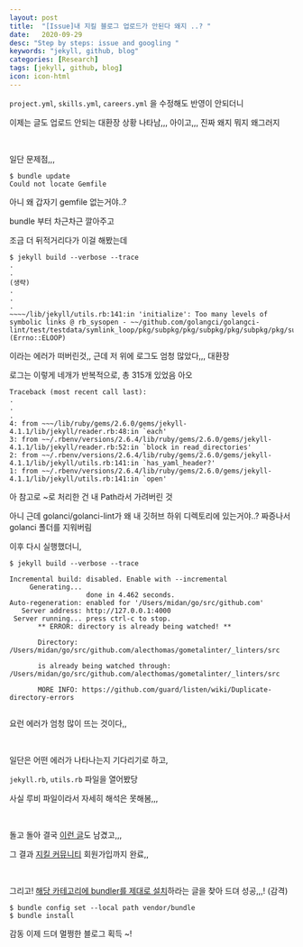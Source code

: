 ```yaml
---
layout: post
title:  "[Issue]내 지킬 블로그 업로드가 안된다 왜지 ..? "
date:   2020-09-29
desc: "Step by steps: issue and googling "
keywords: "jekyll, github, blog"
categories: [Research]
tags: [jekyll, github, blog]
icon: icon-html
---
```


`project.yml`, `skills.yml`, `careers.yml` 을 수정해도 반영이 안되더니

이제는 글도 업로드 안되는 대환장 상황 나타남,,, 아이고,,, 진짜 왜지 뭐지 왜그러지


<br>


일단 문제점,,,

```
$ bundle update                                                           
Could not locate Gemfile

```

아니 왜 갑자기 gemfile 없는거야..?

bundle 부터 차근차근 깔아주고

조금 더 뒤적거리다가 이걸 해봤는데



```
$ jekyll build --verbose --trace
.
.
(생략)
.
.
.
~~~~/lib/jekyll/utils.rb:141:in 'initialize': Too many levels of symbolic links @ rb_sysopen - ~~/github.com/golangci/golangci-lint/test/testdata/symlink_loop/pkg/subpkg/pkg/subpkg/pkg/subpkg/pkg/subpkg/pkg/subpkg/pkg/subpkg/pkg/subpkg/pkg/subpkg/pkg/subpkg/pkg/subpkg/pkg/subpkg/pkg/subpkg/pkg/subpkg/pkg/subpkg/pkg/subpkg/pkg/subpkg/pkg/subpkg/pkg/subpkg/pkg/subpkg/pkg/subpkg/pkg/subpkg/pkg/subpkg/pkg/subpkg/pkg/subpkg/pkg/subpkg/pkg/subpkg/pkg/subpkg/pkg/subpkg/pkg/subpkg/pkg/subpkg/pkg/subpkg/pkg/subpkg/pkg/subpkg (Errno::ELOOP)
```


이라는 에러가 떠버린것,, 근데 저 위에 로그도 엄청 많았다,,, 대환장

로그는 이렇게 네개가 반복적으로, 총 315개 있었음 아오


```
Traceback (most recent call last):
.
.
.
4: from ~~~/lib/ruby/gems/2.6.0/gems/jekyll-4.1.1/lib/jekyll/reader.rb:48:in `each'
3: from ~~/.rbenv/versions/2.6.4/lib/ruby/gems/2.6.0/gems/jekyll-4.1.1/lib/jekyll/reader.rb:52:in `block in read_directories'
2: from ~~/.rbenv/versions/2.6.4/lib/ruby/gems/2.6.0/gems/jekyll-4.1.1/lib/jekyll/utils.rb:141:in `has_yaml_header?'
1: from ~~/.rbenv/versions/2.6.4/lib/ruby/gems/2.6.0/gems/jekyll-4.1.1/lib/jekyll/utils.rb:141:in `open'
```


아 참고로 ~로 처리한 건 내 Path라서 가려버린 것


아니 근데 golanci/golanci-lint가 왜 내 깃허브 하위 디렉토리에 있는거야..?
짜증나서 golanci 폴더를 지워버림



이후 다시 실행했더니,


```
$ jekyll build --verbose --trace

Incremental build: disabled. Enable with --incremental
     Generating...
                   done in 4.462 seconds.
Auto-regeneration: enabled for '/Users/midan/go/src/github.com'
   Server address: http://127.0.0.1:4000
 Server running... press ctrl-c to stop.
       ** ERROR: directory is already being watched! **

       Directory: /Users/midan/go/src/github.com/alecthomas/gometalinter/_linters/src

       is already being watched through: /Users/midan/go/src/github.com/alecthomas/gometalinter/_linters/src

       MORE INFO: https://github.com/guard/listen/wiki/Duplicate-directory-errors


```

요런 에러가 엄청 많이 뜨는 것이다,,



<br>

일단은 어떤 에러가 나타나는지 기다리기로 하고,

`jekyll.rb`, `utils.rb` 파일을 열어봤당

사실 루비 파일이라서 자세히 해석은 못해봄,,,






<br>


돌고 돌아 결국 [이런 글](https://github.com/jekyll/jekyll/issues/8416)도 남겼고,,,

그 결과 [지킬 커뮤니티](https://talk.jekyllrb.com/) 회원가입까지 완료,,



<br>

그리고! [해당 카테고리에 bundler를 제대로 설치](https://gist.github.com/MichaelCurrin/5c8c45a86bcf53d7b49a7763c02943b1)하라는 글을 찾아 드뎌 성공,,,! (감격)



```
$ bundle config set --local path vendor/bundle              
$ bundle install    
```


감동 이제 드뎌 멀쩡한 블로그 획득 ~!
